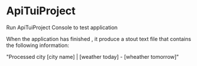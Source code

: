 # ApiTuiProject

Run ApiTuiProject Console to test application

When the application has finished , it produce a stout text file that contains the following information: 

"Processed city [city name] | [weather today] - [wheather tomorrow]"
